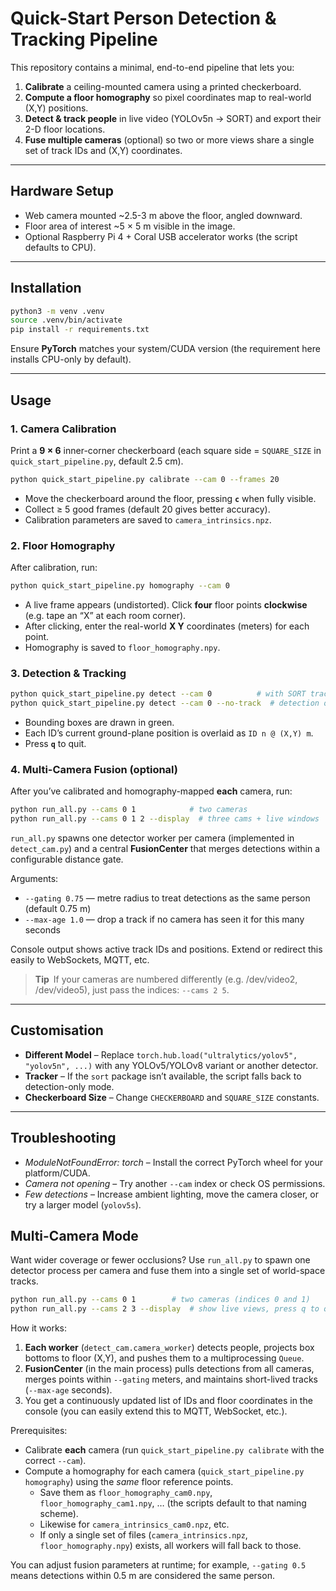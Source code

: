 # Quick-Start Person Detection & Tracking Pipeline

This repository contains a minimal, end-to-end pipeline that lets you:

1. **Calibrate** a ceiling-mounted camera using a printed checkerboard.
2. **Compute a floor homography** so pixel coordinates map to real-world  (X,Y) positions.
3. **Detect & track people** in live video (YOLOv5n → SORT) and export their 2-D floor locations.
4. **Fuse multiple cameras** (optional) so two or more views share a single set of track IDs and (X,Y) coordinates.

---

## Hardware Setup

* Web camera mounted ~2.5-3 m above the floor, angled downward.
* Floor area of interest ~5 × 5 m visible in the image.
* Optional Raspberry Pi 4 + Coral USB accelerator works (the script defaults to CPU).

---

## Installation

```bash
python3 -m venv .venv
source .venv/bin/activate
pip install -r requirements.txt
```

Ensure **PyTorch** matches your system/CUDA version (the requirement here installs CPU-only by default).

---

## Usage

### 1. Camera Calibration

Print a **9 × 6** inner-corner checkerboard (each square side = `SQUARE_SIZE` in `quick_start_pipeline.py`, default 2.5 cm).

```bash
python quick_start_pipeline.py calibrate --cam 0 --frames 20
```

* Move the checkerboard around the floor, pressing **`c`** when fully visible.
* Collect ≥ 5 good frames (default 20 gives better accuracy).
* Calibration parameters are saved to `camera_intrinsics.npz`.

### 2. Floor Homography

After calibration, run:

```bash
python quick_start_pipeline.py homography --cam 0
```

* A live frame appears (undistorted). Click **four** floor points **clockwise** (e.g. tape an “X” at each room corner).
* After clicking, enter the real-world **X Y** coordinates (meters) for each point.
* Homography is saved to `floor_homography.npy`.

### 3. Detection & Tracking

```bash
python quick_start_pipeline.py detect --cam 0          # with SORT tracking
python quick_start_pipeline.py detect --cam 0 --no-track  # detection only
```

* Bounding boxes are drawn in green.
* Each ID’s current ground-plane position is overlaid as `ID n @ (X,Y) m`.
* Press **`q`** to quit.

### 4. Multi-Camera Fusion (optional)

After you’ve calibrated and homography-mapped **each** camera, run:

```bash
python run_all.py --cams 0 1            # two cameras
python run_all.py --cams 0 1 2 --display  # three cams + live windows
```

`run_all.py` spawns one detector worker per camera (implemented in `detect_cam.py`) and a central **FusionCenter** that merges detections within a configurable distance gate.

Arguments:
* `--gating 0.75` — metre radius to treat detections as the same person (default 0.75 m)
* `--max-age 1.0` — drop a track if no camera has seen it for this many seconds

Console output shows active track IDs and positions. Extend or redirect this easily to WebSockets, MQTT, etc.

> **Tip** If your cameras are numbered differently (e.g. /dev/video2, /dev/video5), just pass the indices: `--cams 2 5`.

---

## Customisation

* **Different Model** – Replace `torch.hub.load("ultralytics/yolov5", "yolov5n", ...)` with any YOLOv5/YOLOv8 variant or another detector.
* **Tracker** – If the `sort` package isn’t available, the script falls back to detection-only mode.
* **Checkerboard Size** – Change `CHECKERBOARD` and `SQUARE_SIZE` constants.

---

## Troubleshooting

* *ModuleNotFoundError: torch* – Install the correct PyTorch wheel for your platform/CUDA.
* *Camera not opening* – Try another `--cam` index or check OS permissions.
* *Few detections* – Increase ambient lighting, move the camera closer, or try a larger model (`yolov5s`).

## Multi-Camera Mode

Want wider coverage or fewer occlusions? Use `run_all.py` to spawn one detector process per camera and fuse them into a single set of world-space tracks.

```bash
python run_all.py --cams 0 1        # two cameras (indices 0 and 1)
python run_all.py --cams 2 3 --display  # show live views, press q to quit a window
```

How it works:
1. **Each worker** (`detect_cam.camera_worker`) detects people, projects box bottoms to floor  (X,Y), and pushes them to a multiprocessing `Queue`.
2. **FusionCenter** (in the main process) pulls detections from all cameras, merges points within `--gating` meters, and maintains short-lived tracks (`--max-age` seconds).
3. You get a continuously updated list of IDs and floor coordinates in the console (you can easily extend this to MQTT, WebSocket, etc.).

Prerequisites:
* Calibrate **each** camera (run `quick_start_pipeline.py calibrate` with the correct `--cam`).
* Compute a homography for each camera (`quick_start_pipeline.py homography`) using the *same* floor reference points.
  * Save them as `floor_homography_cam0.npy`, `floor_homography_cam1.npy`, … (the scripts default to that naming scheme).  
  * Likewise for `camera_intrinsics_cam0.npz`, etc.  
  * If only a single set of files (`camera_intrinsics.npz`, `floor_homography.npy`) exists, all workers will fall back to those.

You can adjust fusion parameters at runtime; for example, `--gating 0.5` means detections within 0.5 m are considered the same person. 